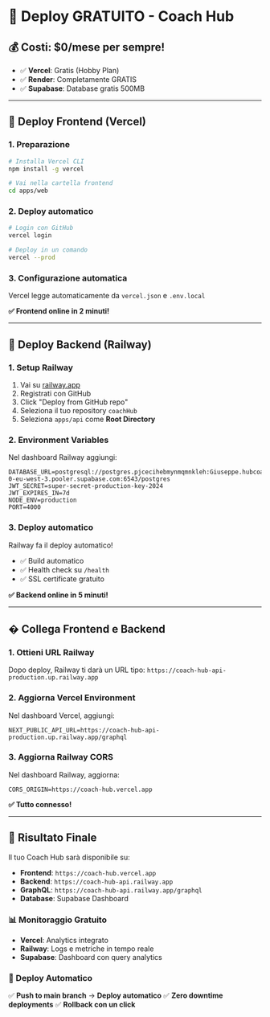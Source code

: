 # 🚀 Deploy GRATUITO - Coach Hub

## 💰 Costi: $0/mese per sempre!

- ✅ **Vercel**: Gratis (Hobby Plan)  
- ✅ **Render**: Completamente GRATIS
- ✅ **Supabase**: Database gratis 500MB

---

## 🚀 Deploy Frontend (Vercel)

### 1. Preparazione
```bash
# Installa Vercel CLI
npm install -g vercel

# Vai nella cartella frontend
cd apps/web
```

### 2. Deploy automatico
```bash
# Login con GitHub
vercel login

# Deploy in un comando
vercel --prod
```

### 3. Configurazione automatica
Vercel legge automaticamente da `vercel.json` e `.env.local`

**✅ Frontend online in 2 minuti!**

---

## 🚀 Deploy Backend (Railway)

### 1. Setup Railway
1. Vai su [railway.app](https://railway.app)
2. Registrati con GitHub
3. Click "Deploy from GitHub repo"
4. Seleziona il tuo repository `coachHub`
5. Seleziona `apps/api` come **Root Directory**

### 2. Environment Variables
Nel dashboard Railway aggiungi:
```env
DATABASE_URL=postgresql://postgres.pjcecihebmynmqmnkleh:Giuseppe.hubcoach.01@aws-0-eu-west-3.pooler.supabase.com:6543/postgres
JWT_SECRET=super-secret-production-key-2024
JWT_EXPIRES_IN=7d
NODE_ENV=production
PORT=4000
```

### 3. Deploy automatico
Railway fa il deploy automatico! 
- ✅ Build automatico
- ✅ Health check su `/health`
- ✅ SSL certificate gratuito

**✅ Backend online in 5 minuti!**

---

## � Collega Frontend e Backend

### 1. Ottieni URL Railway
Dopo deploy, Railway ti darà un URL tipo:
`https://coach-hub-api-production.up.railway.app`

### 2. Aggiorna Vercel Environment
Nel dashboard Vercel, aggiungi:
```env
NEXT_PUBLIC_API_URL=https://coach-hub-api-production.up.railway.app/graphql
```

### 3. Aggiorna Railway CORS
Nel dashboard Railway, aggiorna:
```env
CORS_ORIGIN=https://coach-hub.vercel.app
```

**✅ Tutto connesso!**

---

## 🎯 Risultato Finale

Il tuo Coach Hub sarà disponibile su:
- **Frontend**: `https://coach-hub.vercel.app`
- **Backend**: `https://coach-hub-api.railway.app`
- **GraphQL**: `https://coach-hub-api.railway.app/graphql`
- **Database**: Supabase Dashboard

### 📊 Monitoraggio Gratuito
- **Vercel**: Analytics integrato
- **Railway**: Logs e metriche in tempo reale
- **Supabase**: Dashboard con query analytics

### 🔄 Deploy Automatico
✅ **Push to main branch** → **Deploy automatico**
✅ **Zero downtime deployments**
✅ **Rollback con un click**
